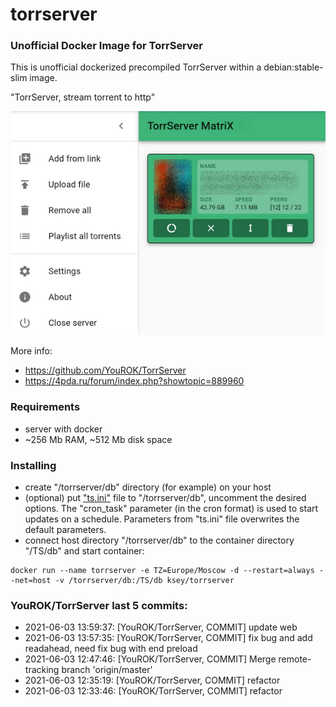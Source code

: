 # torrserver
### Unofficial Docker Image for TorrServer

This is unofficial dockerized precompiled TorrServer within a debian:stable-slim image.

"TorrServer, stream torrent to http"

![TorrServer](https://raw.githubusercontent.com/MrKsey/torrserver/master/ts.jpg)

More info:
- https://github.com/YouROK/TorrServer
- https://4pda.ru/forum/index.php?showtopic=889960

### Requirements

* server with docker
* ~256 Mb RAM, ~512 Mb disk space 

### Installing

- сreate "/torrserver/db" directory (for example) on your host
- (optional) put ["ts.ini"](https://raw.githubusercontent.com/MrKsey/torrserver/master/ts.ini) file to "/torrserver/db", uncomment the desired options. The "cron_task" parameter (in the cron format) is used to start updates on a schedule. Parameters from "ts.ini" file overwrites the default parameters.
- connect host directory "/torrserver/db" to the container directory "/TS/db" and start container:
```
docker run --name torrserver -e TZ=Europe/Moscow -d --restart=always --net=host -v /torrserver/db:/TS/db ksey/torrserver
```














### YouROK/TorrServer last 5 commits:
* 2021-06-03 13:59:37: [YouROK/TorrServer, COMMIT] update web
* 2021-06-03 13:57:35: [YouROK/TorrServer, COMMIT] fix bug and add readahead, need fix bug with end preload
* 2021-06-03 12:47:46: [YouROK/TorrServer, COMMIT] Merge remote-tracking branch 'origin/master'
* 2021-06-03 12:35:19: [YouROK/TorrServer, COMMIT] refactor
* 2021-06-03 12:33:46: [YouROK/TorrServer, COMMIT] refactor
